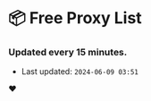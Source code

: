 # :package: Free Proxy List
### Updated every 15 minutes.

- Last updated: `2024-06-09 03:51`

:heart:
